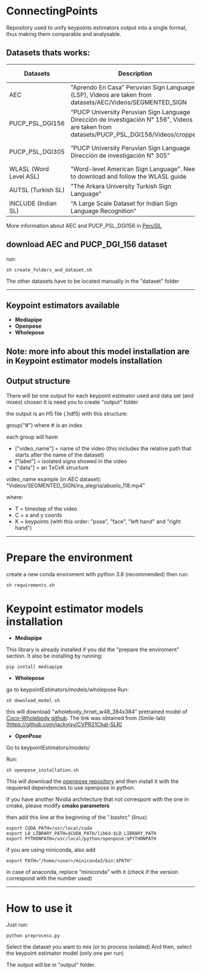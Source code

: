 # ConnectingPoints

Repository used to unify keypoints estimators output into a single format, thus making them comparable and analysable.

## Datasets thats works:

| Datasets                | Description                                                                                | Download Link                                                                                                   |
|-------------------------|--------------------------------------------------------------------------------------------|-----------------------------------------------------------------------------------------------------------------|
| AEC                     | "Aprendo En Casa" Peruvian Sign Language (LSP), Videos are taken from datasets/AEC/Videos/SEGMENTED_SIGN            | [drive](https://drive.google.com/uc?id=1WHxKijB8t5JLljM59hAqi5KY0U6d7OzA)                                 |
| PUCP_PSL_DGI156         | "PUCP University Peruvian Sign Language Dirección de investigación N° 156", Videos are taken from datasets/PUCP_PSL_DGI156/Videos/cropped                              | [drive](https://drive.google.com/uc?id=1WHxKijB8t5JLljM59hAqi5KY0U6d7OzA)                          |
| PUCP_PSL_DGI305         | "PUCP University Peruvian Sign Language Dirección de investigación N° 305"                             | Not available yet                       |
| WLASL (Word Level ASL)  | "Word-level American Sign Language". Need to download and follow the WLASL guide                                             | [github](https://github.com/dxli94/WLASL)                                                                   |
| AUTSL (Turkish SL)      | "The Arkara University Turkish Sign Language"                                                                         | [website](http://cvml.ankara.edu.tr/datasets/)                                                                    |
| INCLUDE (Indian SL)     | "A Large Scale Dataset for Indian Sign Language Recognition"                                                                         | [website](https://zenodo.org/record/4010759)                                                              |


 More information about AEC and PUCP_PSL_DGI156 in [PeruSIL](https://github.com/gissemari/PeruvianSignLanguage)
 
## download AEC and PUCP_DGI_156 dataset

run:
```
sh create_folders_and_dataset.sh
```
The other datasets have to be located manually in the "dataset" folder

------
## Keypoint estimators available
 - **Mediapipe**
 - **Openpose**
 - **Wholepose**

Note: more info about this model installation are in **Keypoint estimator models installation**
------
 ## Output structure

There will be one output for each keypoint estimator used and data set (and mixes) chosen
it is need you to create "output" folder

the output is an H5 file (.hdf5) with this structure:

group("#") where # is an index

each group will have:
- ["video_name"] = name of the video (this includes the relative path that starts after the name of the dataset)
- ["label"] = isolated signs showed in the video
- ["data"] = an TxCxK structure 

video_name example (in AEC dataset): "Videos/SEGMENTED_SIGN/ira_alegria/abuelo_118.mp4"

where:
- T = timestep of the video
- C = x and y coords
- K = keypoints (with this order: "pose", "face", "left hand" and "right hand")
***
# Prepare the environment
create a new conda enviroment with python 3.8 (recommended)
then run:
```
sh requirements.sh
```

# Keypoint estimator models installation

 - **Mediapipe**

This library is already installed if you did the "prepare the enviroment" section.
It also be installing by running:
 ```
 pip install mediapipe
 ```
 - **Wholepose**

 go to keypointEstimators/models/wholepose
 Run:
 ```
 sh download_model.sh
 ```
 this will download "wholebody_hrnet_w48_384x384" pretrained model of [Coco-Wholebody github](https://github.com/jin-s13/COCO-WholeBody). The link was obtained from (Smile-lab)[https://github.com/jackyjsy/CVPR21Chal-SLR]

 - **OpenPose**

 Go to keypointEstimators/models/

 Run:
 ```
 sh openpose_installation.sh
 ```
 This will download the [openpose repository](https://github.com/CMU-Perceptual-Computing-Lab/openpose) and then install it with the requiered dependencies to use openpose in python.

 If you have another Nvidia architecture that not correspont with the one in cmake, please modify **cmake parameters**

 then add this line at the beginning of the ".bashrc" (linux)
 ```
 export CUDA_PATH=/usr/local/cuda
 export LD_LIBRARY_PATH=$CUDA_PATH/lib64:$LD_LIBRARY_PATH
 export PYTHONPATH=/usr/local/python/openpose:$PYTHONPATH
 ```

 if you are using miniconda, also add
 ```
 export PATH="/home/<user>/miniconda3/bin:$PATH"
 ```
 in case of anaconda, replace "miniconda" with it (check if the version correspond with the number used)

***
# How to use it

Just run:
```
python preprocess.py
```
Select the dataset you want to mix (or to process isolated)
And then, select the keypoint estimator model (only one per run)

The output will be in "output" folder.
